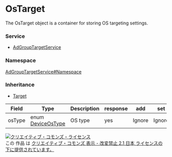 

# OsTarget

The OsTarget object is a container for storing OS targeting settings.

### Service

+ [AdGroupTargetService](../../services/AdGroupTargetService.md)

### Namespace

[AdGroupTargetService#Namespace](../../services/AdGroupTargetService.md#namespace)

### Inheritance

+ [Target](./Target.md)

| Field | Type | Description | response | add | set | remove | replace |
| ----- | ---- | ----------- | -------- | --------- | --------- | --------- | --------- |
| osType | enum [DeviceOsType](./DeviceOsType.md) | OS type | yes | Ignore | Ignore | Ignore | Ignore | |

<a rel="license" href="http://creativecommons.org/licenses/by-nd/2.1/jp/"><img alt="クリエイティブ・コモンズ・ライセンス" style="border-width:0" src="https://i.creativecommons.org/l/by-nd/2.1/jp/88x31.png" /></a><br />この 作品 は <a rel="license" href="http://creativecommons.org/licenses/by-nd/2.1/jp/">クリエイティブ・コモンズ 表示 - 改変禁止 2.1 日本 ライセンスの下に提供されています。</a>
